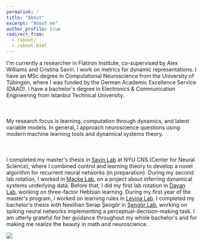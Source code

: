 ```yaml
---
permalink: /
title: "About"
excerpt: "About me"
author_profile: true
redirect_from: 
  - /about/
  - /about.html
---
```


I'm currently a researcher in Flatiron Institute, co-supervised by Alex Williams and Cristina Savin. I work on metrics for dynamic representations. I have an MSc degree in Computational Neuroscience from the University of Tübingen, where I was funded by the German Academic Excellence Service (DAAD). I have a bachelor's degree in Electronics & Communication Engineering from Istanbul Technical University.  
<br> <br>  
My research focus is learning, computation through dynamics, and latent variable models. In general, I approach neuroscience questions using modern machine learning tools and dynamical systems theory.  
<br> <br>  
I completed my master's thesis in [Savin Lab](https://csavin.wixsite.com/savinlab) at NYU CNS (Center for Neural Science), where I combined control and learning theory to develop a novel algorithm for recurrent neural networks (in preparation). During my second lab rotation, I worked in [Macke Lab](https://www.mackelab.org), on a project about inferring dynamical systems underlying data. Before that, I did my first lab rotation in [Dayan Lab](https://www.kyb.tuebingen.mpg.de/computational-neuroscience), working on three-factor Hebbian learning. During my first year of the master's program, I worked on learning rules in [Levina Lab](https://uni-tuebingen.de/fakultaeten/mathematisch-naturwissenschaftliche-fakultaet/fachbereiche/informatik/lehrstuehle/self-organization-and-optimality-in-neuronal-networks/). I completed my bachelor's thesis with Neslihan Serap Şengör in [Şengör Lab](https://www.simmag.itu.edu.tr), working on spiking neural networks implementing a perceptual-decision-making task. I am utterly grateful for her guidance throughout my whole bachelor's and for making me realize the beauty in math and neuroscience.


![](https://aesagtekin.github.io/images/izh.jpeg)


